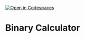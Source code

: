 [![Open in Codespaces](https://classroom.github.com/assets/launch-codespace-2972f46106e565e64193e422d61a12cf1da4916b45550586e14ef0a7c637dd04.svg)](https://classroom.github.com/open-in-codespaces?assignment_repo_id=17649952)
# Binary Calculator

<!--

The following requirements must be met to receive full credit on this assignment. The calculator must handle binary arithmetic operations accurately while following proper error handling procedures and output formatting guidelines.

- Your solution must have a well-written and thorough README file.
- The solution must be implemented as a function called `binary_calculator()` with three parameters:
    - `bin1` - A string parameter representing the first binary number to be used in the calculation. Must contain only 0s and 1s.
    - `bin2` - A string parameter representing the second binary number to be used in the calculation. Must contain only 0s and 1s.
    - `operator` - A string containing one of the following arithmetic operators: `'+'`, `'-'`, `'*'`, or `'/'`
- Do not use Python's built-in `bin()` function.
- Implement your own binary-to-decimal and decimal-to-binary conversion logic.
- All binary inputs and outputs should be strings.
- Handle division by zero by returning `"NaN"`
- Handle decimal numbers by rounding down to the nearest whole number (flooring).
- Return `"Error"` for invalid binary inputs (containing characters other than `0` and `1`)
- Return `"Overflow"` for any operations that overflow (i.e. negative numbers, numbers greater than 8-bits).
- Outputs must be returned as 8-bit numbers (padded with leading zeros if necessary). For example, the decimal number `5` should be returned as `"00000101"` .

Your solution will be tested against various test cases including edge cases, invalid inputs, and all four arithmetic operations.

 -->